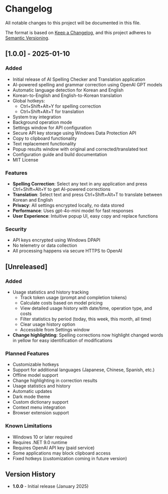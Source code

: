 # Changelog

All notable changes to this project will be documented in this file.

The format is based on [Keep a Changelog](https://keepachangelog.com/en/1.0.0/),
and this project adheres to [Semantic Versioning](https://semver.org/spec/v2.0.0.html).

## [1.0.0] - 2025-01-10

### Added
- Initial release of AI Spelling Checker and Translation application
- AI-powered spelling and grammar correction using OpenAI GPT models
- Automatic language detection for Korean and English
- Korean-to-English and English-to-Korean translation
- Global hotkeys:
  - Ctrl+Shift+Alt+Y for spelling correction
  - Ctrl+Shift+Alt+T for translation
- System tray integration
- Background operation mode
- Settings window for API configuration
- Secure API key storage using Windows Data Protection API
- Copy to clipboard functionality
- Text replacement functionality
- Popup results window with original and corrected/translated text
- Configuration guide and build documentation
- MIT License

### Features
- **Spelling Correction**: Select any text in any application and press Ctrl+Shift+Alt+Y to get AI-powered corrections
- **Translation**: Select text and press Ctrl+Shift+Alt+T to translate between Korean and English
- **Privacy**: All settings encrypted locally, no data stored
- **Performance**: Uses gpt-4o-mini model for fast responses
- **User Experience**: Intuitive popup UI, easy copy and replace functions

### Security
- API keys encrypted using Windows DPAPI
- No telemetry or data collection
- All processing happens via secure HTTPS to OpenAI

## [Unreleased]

### Added
- Usage statistics and history tracking
  - Track token usage (prompt and completion tokens)
  - Calculate costs based on model pricing
  - View detailed usage history with date/time, operation type, and costs
  - Filter statistics by period (today, this week, this month, all time)
  - Clear usage history option
  - Accessible from Settings window
- **Change highlighting**: Spelling corrections now highlight changed words in yellow for easy identification of modifications

### Planned Features
- Customizable hotkeys
- Support for additional languages (Japanese, Chinese, Spanish, etc.)
- Offline model support
- Change highlighting in correction results
- Usage statistics and history
- Automatic updates
- Dark mode theme
- Custom dictionary support
- Context menu integration
- Browser extension support

### Known Limitations
- Windows 10 or later required
- Requires .NET 9.0 runtime
- Requires OpenAI API key (paid service)
- Some applications may block clipboard access
- Fixed hotkeys (customization coming in future version)

## Version History

- **1.0.0** - Initial release (January 2025)
